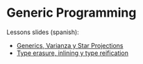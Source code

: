 # Generic Programming

Lessons slides (spanish):
- [Generics, Varianza y Star Projections](https://ravenhill.pages.dev/ccxxxx/lessons/programacion-generica-i)
- [Type erasure, inlining y type reification](https://ravenhill.pages.dev/ccxxxx/lessons/programacion-generica-ii)
